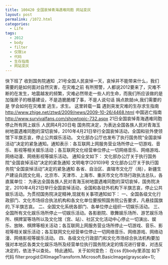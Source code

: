 ```yaml
---
title: 100420 全国哀悼青海遇难同胞 网站变灰
layout: post
permalink: /1072.html
categories:
  - Life
tags:
  - 2012
  - body
  - filter
  - 仅限ie
  - 代码
  - 生存指南
  - 网站变灰
---
```

 快下班了 收到国务院通知  ,21号全国人民哀悼一天，哀悼并不能带来什么，我们需要的是如何面对自然灾害，在灾难之前 有所预警，人都说2012要来了，灾难不断的在发生，地震越发的频繁，灾难必然带走一些人的生命，而我们所应该做的是 加强房子的根基建设，不是造脆脆楼了事，不是人说句话 捐点款就ok,我们需要的是 学会如何在灾难里 逃生，求生。 这里转载一篇 遇到突发灾难的生存求生指南 http://www.zhige.net/ztwd/2009/news/2009-10-26/4468.html 中国逃亡指南 http://www.survivalfans.com/showtopic-732.aspx 21日全国哀悼青海遇难同胞 停止所有网上娱乐 人民网4月20日电 国务院决定，为表达全国各族人民对青海玉树地震遇难同胞的深切哀悼，2010年4月21日举行全国哀悼活动，全国和驻外使领馆下半旗志哀，停止公共娱乐活动。 文化部办公厅也发布了执行国务院“全国哀悼活动”决定的紧急通知。通知表示：各互联网上网服务营业场所停止一切游戏、音乐、影视等相关娱乐活动；各互联网文化经营单位停止一切网络音乐、网络游戏、网络动漫、网络影视等娱乐活动。 通知全文如下： 文化部办公厅关于执行国务院“全国哀悼活动”决定的紧急通知 文明电字(2010)9号 文化部办公厅关于执行国务院“全国哀悼活动”决定的紧急通知 各省、自治区、直辖市文化厅（局），新疆生产建设兵团文化局，北京市、天津市、上海市、重庆市文化市场行政执法总队，各直属单位： 为表达全国各族人民对青海玉树地震遇难同胞的深切哀悼，国务院决定，2010年4月21日举行全国哀悼活动，全国和各驻外机构下半旗志哀，停止公共娱乐活动。为贯彻国务院决定精神,现就有关事项通知如下： 一、全国各级文化行政部门、文化市场综合执法机构和各文化单位要按照国务院公告要求，凡悬挂国旗的,下半旗志哀。 二、全国文化系统各部门、各单位停止组织一切娱乐活动。 三、全国所有文化娱乐场所停止一切娱乐活动。各影剧院、歌舞娱乐场所、游艺娱乐场所、棋牌室等场所以及文化馆（宫、站）、社区文化活动中心停止一切演出、娱乐、放映、棋牌等相关活动；各互联网上网服务营业场所停止一切游戏、音乐、影视等相关娱乐活动；各互联网文化经营单位停止一切网络音乐、网络游戏、网络动漫、网络影视等娱乐活动。 四、各级文化行政部门和文化市场综合执法机构要加强对本地区各类文化娱乐场所及经营单位执行国务院决定的情况进行督查，对违反决定的，依法予以查处。 特此通知。 关于如何变色： 在css 的body里添加 如下代码 filter:progid:DXImageTransform.Microsoft.BasicImage(grayscale=1);